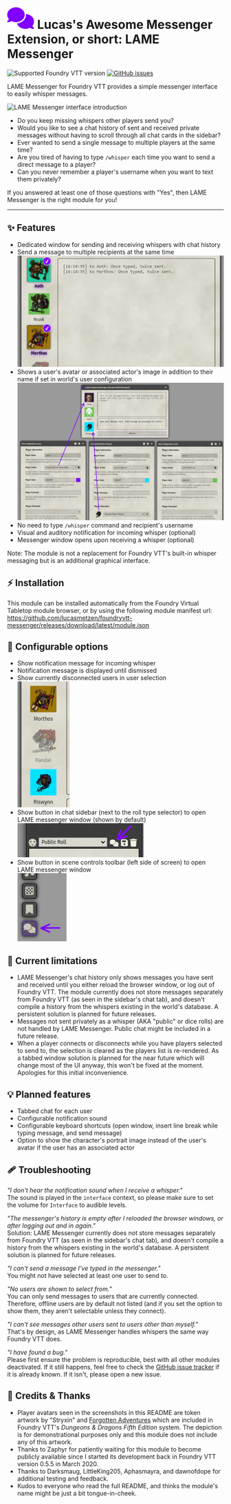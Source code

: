 # ![logo](docs/logo.svg?raw=true) Lucas's Awesome Messenger Extension, or short: LAME Messenger

![Supported Foundry VTT version](https://img.shields.io/endpoint?url=https://foundryshields.com/version?url=https://github.com/lucasmetzen/foundryvtt-messenger/releases/download/latest/module.json "Supported Foundry VTT version")
[![GitHub issues](https://img.shields.io/github/issues/lucasmetzen/foundryvtt-messenger/bug.svg)](https://github.com/lucasmetzen/foundryvtt-messenger/issues/)

LAME Messenger for Foundry VTT provides a simple messenger interface to easily whisper messages.

![LAME Messenger interface introduction](https://github.com/lucasmetzen/foundryvtt-messenger/blob/main/docs/README-introduction.webp?raw=true)

- Do you keep missing whispers other players send you?
- Would you like to see a chat history of sent and received private messages without having to scroll through all chat cards in the sidebar?
- Ever wanted to send a single message to multiple players at the same time?
- Are you tired of having to type `/whisper` each time you want to send a direct message to a player?
- Can you never remember a player's username when you want to text them privately?

If you answered at least one of those questions with "Yes", then LAME Messenger is the right module for you!

---

## ✨ Features

- Dedicated window for sending and receiving whispers with chat history
- Send a message to multiple recipients at the same time  
  ![message sent to two users](docs/README-message-sent-to-two-users.webp?raw=true)
- Shows a user's avatar or associated actor's image in addition to their name if set in world's user configuration  
  ![message sent to two users](docs/README-user-avatar.webp?raw=true)
- No need to type `/whisper` command and recipient's username
- Visual and auditory notification for incoming whisper (optional)
- Messenger window opens upon receiving a whisper (optional) 

Note: The module is not a replacement for Foundry VTT's built-in whisper messaging but is an additional graphical interface.


## ⚡️ Installation

This module can be installed automatically from the Foundry Virtual Tabletop module browser, or by using the following module manifest url:  
  https://github.com/lucasmetzen/foundryvtt-messenger/releases/download/latest/module.json


## 🎨 Configurable options

- Show notification message for incoming whisper
- Notification message is displayed until dismissed
- Show currently disconnected users in user selection  
  ![disconnected users shown](docs/README-disconnected-users-shown.webp?raw=true)
- Show button in chat sidebar (next to the roll type selector) to open LAME messenger window (shown by default)  
  ![button in chat sidebar](docs/README-button-in-chat-sidebar.webp?raw=true)
- Show button in scene controls toolbar (left side of screen) to open LAME messenger window  
  ![button in scene controls toolbar](docs/README-button-in-scene-controls-toolbar.webp?raw=true)


## 🚧 Current limitations

- LAME Messenger's chat history only shows messages you have sent and received until you either reload the browser window, or log out of Foundry VTT. The module currently does not store messages separately from Foundry VTT (as seen in the sidebar's chat tab), and doesn't compile a history from the whispers existing in the world's database. A persistent solution is planned for future releases.
- Messages not sent privately as a whisper (AKA "public" or dice rolls) are not handled by LAME Messenger. Public chat might be included in a future release.
- When a player connects or disconnects while you have players selected to send to, the selection is cleared as the players list is re-rendered. As a tabbed window solution is planned for the near future which will change most of the UI anyway, this won't be fixed at the moment. Apologies for this initial inconvenience.

## 💡 Planned features

- Tabbed chat for each user
- Configurable notification sound
- Configurable keyboard shortcuts (open window, insert line break while typing message, and send message)
- Option to show the character's portrait image instead of the user's avatar if the user has an associated actor


## 🩹 Troubleshooting

_"I don't hear the notification sound when I receive a whisper."_  
The sound is played in the `interface` context, so please make sure to set the volume for `Interface` to audible levels.   
 
_"The messenger's history is empty after I reloaded the browser windows, or after logging out and in again."_  
Solution: LAME Messenger currently does not store messages separately from Foundry VTT (as seen in the sidebar's chat tab), and doesn't compile a history from the whispers existing in the world's database. A persistent solution is planned for future releases.
 
_"I can't send a message I've typed in the messenger."_  
You might not have selected at least one user to send to.
 
_"No users are shown to select from."_  
You can only send messages to users that are currently connected. Therefore, offline users are by default not listed (and if you set the option to show them, they aren't selectable unless they connect).

_"I can't see messages other users sent to users other than myself."_  
That's by design, as LAME Messenger handles whispers the same way Foundry VTT does.

_"I have found a bug."_  
Please first ensure the problem is reproducible, best with all other modules deactivated. If it still happens, feel free to check the [GitHub issue tracker](https://github.com/lucasmetzen/foundryvtt-messenger/issues) if it is already known. If it isn't, please open a new issue.


## 🎉 Credits & Thanks

- Player avatars seen in the screenshots in this README are token artwork by "Stryxin" and [Forgotten Adventures](https://www.forgotten-adventures.net) which are included in Foundry VTT's _Dungeons & Dragons Fifth Edition_ system. The depiction is for demonstrational purposes only and this module does not include any of this artwork.
- Thanks to Zaphyr for patiently waiting for this module to become publicly available since I started its development back in Foundry VTT version 0.5.5 in March 2020.
- Thanks to Darksmaug, LittleKing205, Aphasmayra, and dawnofdope for additional testing and feedback.
- Kudos to everyone who read the full README, and thinks the module's name might be just a bit tongue-in-cheek.
